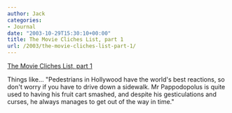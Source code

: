 ```yaml
---
author: Jack
categories:
- Journal
date: "2003-10-29T15:30:10+00:00"
title: The Movie Cliches List, part 1
url: /2003/the-movie-cliches-list-part-1/
---
```


[The Movie Cliches List, part 1][1]

Things like&#8230; "Pedestrians in Hollywood have the world's best reactions, so don't worry if you have to drive down a sidewalk. Mr Pappodopolus is quite used to having his fruit cart smashed, and despite his gesticulations and curses, he always manages to get out of the way in time."

 [1]: http://www.moviecliches.com/cliche1.html "The Movie Cliches List, part 1"